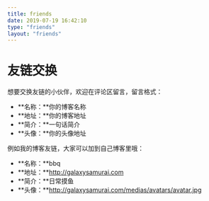 ```yaml
---
title: friends
date: 2019-07-19 16:42:10
type: "friends"
layout: "friends"
---
```


# 友链交换

想要交换友链的小伙伴，欢迎在评论区留言，留言格式：

* **名称：**你的博客名称
* **地址：**你的博客地址
* **简介：**一句话简介
* **头像：**你的头像地址

例如我的博客友链，大家可以加到自己博客里哦：

* **名称：**bbq
* **地址：**http://galaxysamurai.com
* **简介：**日常摸鱼
* **头像：**http://galaxysamurai.com/medias/avatars/avatar.jpg